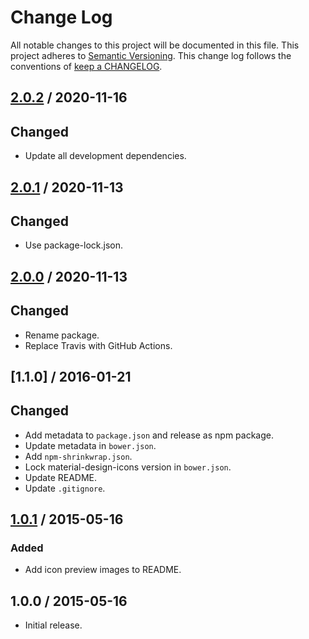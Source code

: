 # Change Log

All notable changes to this project will be documented in this file.
This project adheres to [Semantic Versioning](http://semver.org/).
This change log follows the conventions of
[keep a CHANGELOG](http://keepachangelog.com/).

## [2.0.2] / 2020-11-16

## Changed

- Update all development dependencies.

## [2.0.1] / 2020-11-13

## Changed

- Use package-lock.json.

## [2.0.0] / 2020-11-13

## Changed

- Rename package.
- Replace Travis with GitHub Actions.

## [1.1.0] / 2016-01-21

## Changed

- Add metadata to `package.json` and release as npm package.
- Update metadata in `bower.json`.
- Add `npm-shrinkwrap.json`.
- Lock material-design-icons version in `bower.json`.
- Update README.
- Update `.gitignore`.

## [1.0.1] / 2015-05-16

### Added

- Add icon preview images to README.

## 1.0.0 / 2015-05-16

- Initial release.

[Unreleased]: https://github.com/rxrc/hexchat-material-design-icons/compare/v2.0.2...HEAD
[2.0.2]: https://github.com/rxrc/hexchat-material-design-icons/compare/v2.0.1...v2.0.2
[2.0.1]: https://github.com/rxrc/hexchat-material-design-icons/compare/v2.0.0...v2.0.1
[2.0.0]: https://github.com/rxrc/hexchat-material-design-icons/compare/v1.1.0...v2.0.0
[1.0.1]: https://github.com/rxrc/hexchat-material-design-icons/compare/v1.0.1...v1.1.0
[1.0.1]: https://github.com/rxrc/hexchat-material-design-icons/compare/v1.0.0...v1.0.1
